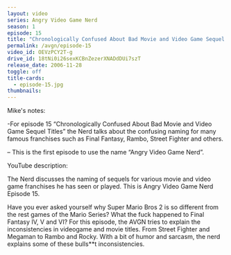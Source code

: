 ```yaml
---
layout: video
series: Angry Video Game Nerd
season: 1
episode: 15
title: "Chronologically Confused About Bad Movie and Video Game Sequel Titles"
permalink: /avgn/episode-15
video_id: OEVzPCY2T-g
drive_id: 18tNi0i26sexKCBnZezerXNADdDUi7szT
release_date: 2006-11-28
toggle: off
title-cards:
  - episode-15.jpg
thumbnails:
---
```


<p class="mikes-notes">Mike's notes:</p>

-For episode 15 “Chronologically Confused About Bad Movie and Video Game Sequel Titles” the Nerd talks about the confusing naming for many famous franchises such as Final Fantasy, Rambo, Street Fighter and others.

– This is the first episode to use the name “Angry Video Game Nerd”.

<p class="yt-description">YouTube description:</p>

The Nerd discusses the naming of sequels for various movie and video game franchises he has seen or played. This is Angry Video Game Nerd Episode 15.

Have you ever asked yourself why Super Mario Bros 2 is so different from the rest games of the Mario Series? What the fuck happened to Final Fantasy IV, V and VI? For this episode, the AVGN tries to explain the inconsistencies in videogame and movie titles. From Street Fighter and Megaman to Rambo and Rocky. With a bit of humor and sarcasm, the nerd explains some of these bulls**t inconsistencies.